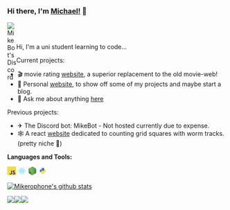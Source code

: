### Hi there, I'm [Michael!](https://mah51.github.io) 👋

<a href="https://discord.gg/UmXUUaA">
  <img align="left" alt="MikeBot's Discord" width="21px" src="https://raw.githubusercontent.com/anuraghazra/anuraghazra/master/assets/discord-round.svg" />
</a>

<br />
<br />

Hi, I'm a uni student learning to code...

Current projects:
- 🎬 movie rating [website](https://github.com/mah51/movie-web-typescript), a superior replacement to the old movie-web! 
- 🚀 Personal [website](https://github.com/mah51/personal-web), to show off some of my projects and maybe start a blog.
- 💬 Ask me about anything [here](https://github.com/mah51/mah51/issues)

Previous projects:

- ✈ The Discord bot: MikeBot - Not hosted currently due to expense.
- 🕸 A react [website](https://github.com/mah51/WormTracker) dedicated to counting grid squares with worm tracks. (pretty niche 🧐)

**Languages and Tools:**  

<code><img height="20" src="https://raw.githubusercontent.com/github/explore/80688e429a7d4ef2fca1e82350fe8e3517d3494d/topics/javascript/javascript.png"></code>
<code><img height="20" src="https://raw.githubusercontent.com/github/explore/80688e429a7d4ef2fca1e82350fe8e3517d3494d/topics/react/react.png"></code>
<code><img height="20" src="https://raw.githubusercontent.com/github/explore/80688e429a7d4ef2fca1e82350fe8e3517d3494d/topics/nodejs/nodejs.png"></code>
<code><img height="20" src="https://raw.githubusercontent.com/github/explore/80688e429a7d4ef2fca1e82350fe8e3517d3494d/topics/python/python.png"></code>

[![Mikerophone's github stats](https://github-readme-stats.vercel.app/api?username=mah51&count_private=true&show_icons=true&title_color=fff&icon_color=79ff97&text_color=9f9f9f&bg_color=151515)](https://github.com/anuraghazra/github-readme-stats)


<a href="https://github.com/mah51/WormTracker">
  <img align="left" src="https://github-readme-stats.vercel.app/api/pin/?username=mah51&repo=WormTracker&title_color=fff&icon_color=79ff97&text_color=9f9f9f&bg_color=151515" />
</a>


<a href="https://github.com/mah51/personal-web">
  <img align="left" src="https://github-readme-stats.vercel.app/api/pin/?username=mah51&repo=personal-web&title_color=fff&icon_color=79ff97&text_color=9f9f9f&bg_color=151515" />
</a>


<a href="https://github.com/mah51/movie-web-typescript">
  <img align="left" src="https://github-readme-stats.vercel.app/api/pin/?username=mah51&repo=movie-web-typescript&title_color=fff&icon_color=79ff97&text_color=9f9f9f&bg_color=151515" />
</a>



